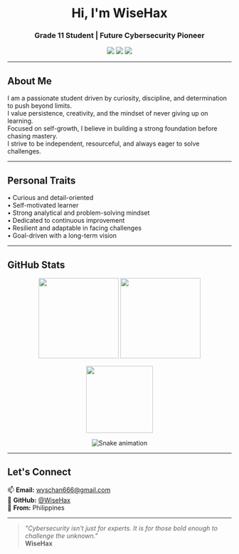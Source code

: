 <h1 align="center"> Hi, I'm WiseHax </h1>
<h3 align="center"> Grade 11 Student | Future Cybersecurity Pioneer</h3>

<p align="center">
  <img src="https://img.shields.io/badge/Malware%20Analyst-Rust%20%7C%20Python%20%7C%20YARA-orange?style=for-the-badge&logo=virus-total&logoColor=white" />
  <img src="https://img.shields.io/badge/Open%20Source-Contributor-blue?style=for-the-badge&logo=github" />
  <img src="https://img.shields.io/badge/Cybersecurity%20Aspirant-Filipino%20Pride-red?style=for-the-badge&logo=flag&logoColor=white" />
</p>

---

## About Me

I am a passionate student driven by curiosity, discipline, and determination to push beyond limits.  
I value persistence, creativity, and the mindset of never giving up on learning.  
Focused on self-growth, I believe in building a strong foundation before chasing mastery.  
I strive to be independent, resourceful, and always eager to solve challenges.  

---

## Personal Traits

• Curious and detail-oriented  
• Self-motivated learner  
• Strong analytical and problem-solving mindset  
• Dedicated to continuous improvement  
• Resilient and adaptable in facing challenges  
• Goal-driven with a long-term vision  

---

## GitHub Stats

<p align="center">
  <img src="https://github-readme-stats.vercel.app/api?username=WiseHax&show_icons=true&theme=radical" height="180" />
  <img src="https://github-readme-stats.vercel.app/api/top-langs/?username=WiseHax&layout=compact&theme=radical" height="180" />
</p>

<p align="center">
  <img src="https://github-readme-streak-stats.herokuapp.com/?user=WiseHax&theme=radical" height="150" />
</p>

<p align="center">
  <img src="https://github.com/WiseHax/WiseHax/blob/output/snake.svg" alt="Snake animation" />
</p>

---

## Let's Connect

📫 **Email:** wyschan666@gmail.com  
🐙 **GitHub:** [@WiseHax](https://github.com/WiseHax)  
📍 **From:** Philippines  

---

> _"Cybersecurity isn't just for experts. It is for those bold enough to challenge the unknown."_  
> **WiseHax**

